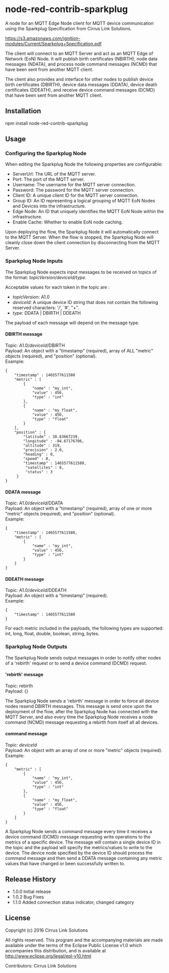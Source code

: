 node-red-contrib-sparkplug
=========

A node for an MQTT Edge Node client for MQTT device communication using the
Sparkplug Specification from Cirrus Link Solutions.  

https://s3.amazonaws.com/ignition-modules/Current/Sparkplug+Specification.pdf

The client will connect to an MQTT Server and act as an MQTT Edge of Network
(EoN) Node.  It will publish birth certificates (NBIRTH), node data messages
(NDATA), and process node command messages (NCMD) that have been sent from
another MQTT client.

The client also provides and interface for other nodes to publish device birth
certificates (DBIRTH), device data messages (DDATA), device death certificates
(DDEATH), and receive device command messages (DCMD) that have been sent from
another MQTT client.

## Installation

  npm install node-red-contrib-sparkplug

## Usage

### Configuring the Sparkplug Node

When editing the Sparkplug Node the following properties are configurable:

* ServerUrl: The URL of the MQTT server.
* Port: The port of the MQTT server.
* Username: The username for the MQTT server connection.
* Password: The password for the MQTT server connection.
* Client ID: A unique client ID for the MQTT server connection.
* Group ID: An ID representing a logical grouping of MQTT EoN Nodes and Devices
  into the infrastructure.
* Edge Node: An ID that uniquely identifies the MQTT EoN Node within the
  infrastructure.
* Enable Cache: Whether to enable EoN node caching.

Upon deploying the flow, the Sparkplug Node it will automatically connect to
the MQTT Server. When the flow is stopped, the Sparkplug Node will cleanly close
down the client connection by disconnecting from the MQTT Server.

### Sparkplug Node Inputs

The Sparkplug Node expects input messages to be received on topics of the
format:  *topicVersion*/*deviceId*/*type*.

Acceptable values for each token in the topic are :

 * *topicVersion*: A1.0
 * *deviceId*: A unique device ID string that does not contain the following
   reserved characters: '/', '#', "+".
 * *type*: DDATA | DBIRTH | DDEATH

The payload of each message will depend on the message type.

#### DBIRTH message

Topic:  A1.0/*deviceId*/DBIRTH  
Payload:  An object with a "timestamp" (required), array of ALL "metric" objects
         (required), and "position" (optional).  
Example:
```
{
    "timestamp" : 1465577611580
    "metric" : [
        {
            "name" : "my_int",
            "value" : 456,
            "type" : "int"
        },
        {
            "name" : "my_float",
            "value" : 456,
            "type" : "float"
        }
    ],
    "position" : {
        "latitude" : 38.83667239,
        "longitude" : -94.67176706,
        "altitude" : 319,
        "precision" : 2.0,
        "heading" : 0,
        "speed" : 0,
        "timestamp" : 1465577611580,
         "satellites" : 8,
         "status" : 3
     }
}
```

#### DDATA message

Topic: A1.0/*deviceId*/DDATA  
Payload: An object with a "timestamp" (required), array of one or more "metric"
         objects (required), and "position" (optional).  
Example:
```
{
    "timestamp" : 1465577611580,
    "metric" : [
        {
            "name" : "my_int",
            "value" : 456,
            "type" : "int"
        }
    ]
}
```

#### DDEATH message

Topic: A1.0/*deviceId*/DDEATH  
Payload: An object with a "timestamp" (required).  
Example:
```
{
    "timestamp" : 1465577611580
}
```

For each metric included in the payloads, the following types are supported:
int, long, float, double, boolean, string, bytes.

### Sparkplug Node Outputs

The Sparkplug Node sends output messages in order to notify other nodes of a
'rebirth' request or to send a device command (DCMD) request.

#### 'rebirth' message

Topic: rebirth  
Payload: {}

The Sparkplug Node sends a 'rebirth' message in order to force all device nodes
resend DBIRTH messages. This message is send once upon the deployment of the
flow, after the Sparkplug Node has connected with the MQTT Server, and also
every time the Sparkplug Node receives a node command (NCMD) message requesting
a rebirth from itself all all devices.

#### command message

Topic: *deviceId*  
Payload: An object with an array of one or more "metric" objects (required).  
Example:
```
{
    "metric" : [
        {
            "name" : "my_int",
            "value" : 456,
            "type" : "int"
        },
        {
            "name" : "my_float",
            "value" : 456,
            "type" : "float"
        }
    ]
}
```

A Sparkplug Node sends a command message every time it receives a device command
(DCMD) message requesting write operations to the metrics of a specific device.
The message will contain a single device ID in the topic and the payload will
specify the metrics/values to write to the device. The device node specified by
the device ID should process the command message and then send a DDATA message
containing any metric values that have changed or been successfully written to.

## Release History

* 1.0.0 Initial release
* 1.0.2 Bug Fixes
* 1.1.0 Added connection status indicator, changed category

## License

Copyright (c) 2016 Cirrus Link Solutions

All rights reserved. This program and the accompanying materials
are made available under the terms of the Eclipse Public License v1.0
which accompanies this distribution, and is available at
http://www.eclipse.org/legal/epl-v10.html

Contributors: Cirrus Link Solutions
